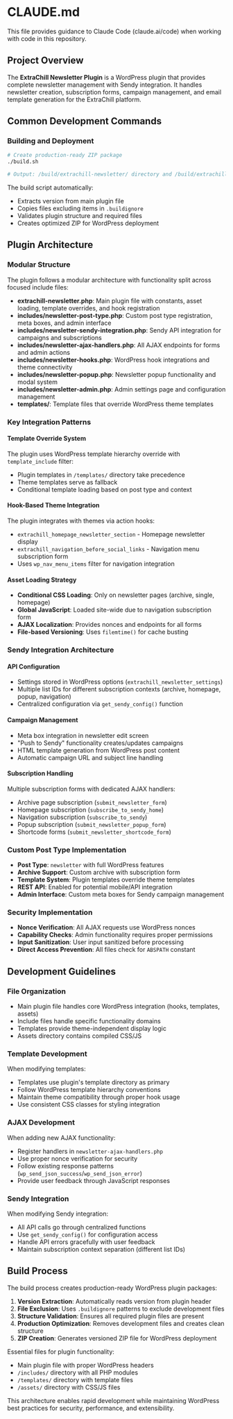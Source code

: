 # CLAUDE.md

This file provides guidance to Claude Code (claude.ai/code) when working with code in this repository.

## Project Overview

The **ExtraChill Newsletter Plugin** is a WordPress plugin that provides complete newsletter management with Sendy integration. It handles newsletter creation, subscription forms, campaign management, and email template generation for the ExtraChill platform.

## Common Development Commands

### Building and Deployment
```bash
# Create production-ready ZIP package
./build.sh

# Output: /build/extrachill-newsletter/ directory and /build/extrachill-newsletter.zip file
```

The build script automatically:
- Extracts version from main plugin file
- Copies files excluding items in `.buildignore`
- Validates plugin structure and required files
- Creates optimized ZIP for WordPress deployment

## Plugin Architecture

### Modular Structure
The plugin follows a modular architecture with functionality split across focused include files:

- **extrachill-newsletter.php**: Main plugin file with constants, asset loading, template overrides, and hook registration
- **includes/newsletter-post-type.php**: Custom post type registration, meta boxes, and admin interface
- **includes/newsletter-sendy-integration.php**: Sendy API integration for campaigns and subscriptions
- **includes/newsletter-ajax-handlers.php**: All AJAX endpoints for forms and admin actions
- **includes/newsletter-hooks.php**: WordPress hook integrations and theme connectivity
- **includes/newsletter-popup.php**: Newsletter popup functionality and modal system
- **includes/newsletter-admin.php**: Admin settings page and configuration management
- **templates/**: Template files that override WordPress theme templates

### Key Integration Patterns

#### Template Override System
The plugin uses WordPress template hierarchy override with `template_include` filter:
- Plugin templates in `/templates/` directory take precedence
- Theme templates serve as fallback
- Conditional template loading based on post type and context

#### Hook-Based Theme Integration
The plugin integrates with themes via action hooks:
- `extrachill_homepage_newsletter_section` - Homepage newsletter display
- `extrachill_navigation_before_social_links` - Navigation menu subscription form
- Uses `wp_nav_menu_items` filter for navigation integration

#### Asset Loading Strategy
- **Conditional CSS Loading**: Only on newsletter pages (archive, single, homepage)
- **Global JavaScript**: Loaded site-wide due to navigation subscription form
- **AJAX Localization**: Provides nonces and endpoints for all forms
- **File-based Versioning**: Uses `filemtime()` for cache busting

### Sendy Integration Architecture

#### API Configuration
- Settings stored in WordPress options (`extrachill_newsletter_settings`)
- Multiple list IDs for different subscription contexts (archive, homepage, popup, navigation)
- Centralized configuration via `get_sendy_config()` function

#### Campaign Management
- Meta box integration in newsletter edit screen
- "Push to Sendy" functionality creates/updates campaigns
- HTML template generation from WordPress post content
- Automatic campaign URL and subject line handling

#### Subscription Handling
Multiple subscription forms with dedicated AJAX handlers:
- Archive page subscription (`submit_newsletter_form`)
- Homepage subscription (`subscribe_to_sendy_home`)
- Navigation subscription (`subscribe_to_sendy`)
- Popup subscription (`submit_newsletter_popup_form`)
- Shortcode forms (`submit_newsletter_shortcode_form`)

### Custom Post Type Implementation
- **Post Type**: `newsletter` with full WordPress features
- **Archive Support**: Custom archive with subscription form
- **Template System**: Plugin templates override theme templates
- **REST API**: Enabled for potential mobile/API integration
- **Admin Interface**: Custom meta boxes for Sendy campaign management

### Security Implementation
- **Nonce Verification**: All AJAX requests use WordPress nonces
- **Capability Checks**: Admin functionality requires proper permissions
- **Input Sanitization**: User input sanitized before processing
- **Direct Access Prevention**: All files check for `ABSPATH` constant

## Development Guidelines

### File Organization
- Main plugin file handles core WordPress integration (hooks, templates, assets)
- Include files handle specific functionality domains
- Templates provide theme-independent display logic
- Assets directory contains compiled CSS/JS

### Template Development
When modifying templates:
- Templates use plugin's template directory as primary
- Follow WordPress template hierarchy conventions
- Maintain theme compatibility through proper hook usage
- Use consistent CSS classes for styling integration

### AJAX Development
When adding new AJAX functionality:
- Register handlers in `newsletter-ajax-handlers.php`
- Use proper nonce verification for security
- Follow existing response patterns (`wp_send_json_success`/`wp_send_json_error`)
- Provide user feedback through JavaScript responses

### Sendy Integration
When modifying Sendy integration:
- All API calls go through centralized functions
- Use `get_sendy_config()` for configuration access
- Handle API errors gracefully with user feedback
- Maintain subscription context separation (different list IDs)

## Build Process

The build process creates production-ready WordPress plugin packages:

1. **Version Extraction**: Automatically reads version from plugin header
2. **File Exclusion**: Uses `.buildignore` patterns to exclude development files
3. **Structure Validation**: Ensures all required plugin files are present
4. **Production Optimization**: Removes development files and creates clean structure
5. **ZIP Creation**: Generates versioned ZIP file for WordPress deployment

Essential files for plugin functionality:
- Main plugin file with proper WordPress headers
- `/includes/` directory with all PHP modules
- `/templates/` directory with template files
- `/assets/` directory with CSS/JS files

This architecture enables rapid development while maintaining WordPress best practices for security, performance, and extensibility.